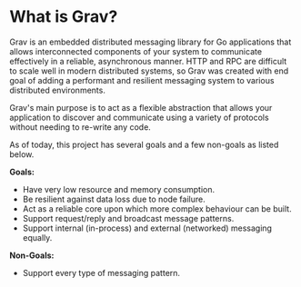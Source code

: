 # What is Grav?

Grav is an embedded distributed messaging library for Go applications 
that allows interconnected components of your system to communicate 
effectively in a reliable, asynchronous manner. HTTP and RPC are difficult 
to scale well in modern distributed systems, so Grav was created with
end goal of adding a performant and resilient messaging system to 
various distributed environments.

Grav's main purpose is to act as a flexible abstraction that allows 
your application to discover and communicate using a variety of 
protocols without needing to re-write any code.

As of today, this project has several goals and a few non-goals as listed below.

**Goals:**

* Have very low resource and memory consumption.
* Be resilient against data loss due to node failure.
* Act as a reliable core upon which more complex behaviour can be built.
* Support request/reply and broadcast message patterns.
* Support internal \(in-process\) and external \(networked\) messaging equally.

**Non-Goals:**

* Support every type of messaging pattern.
